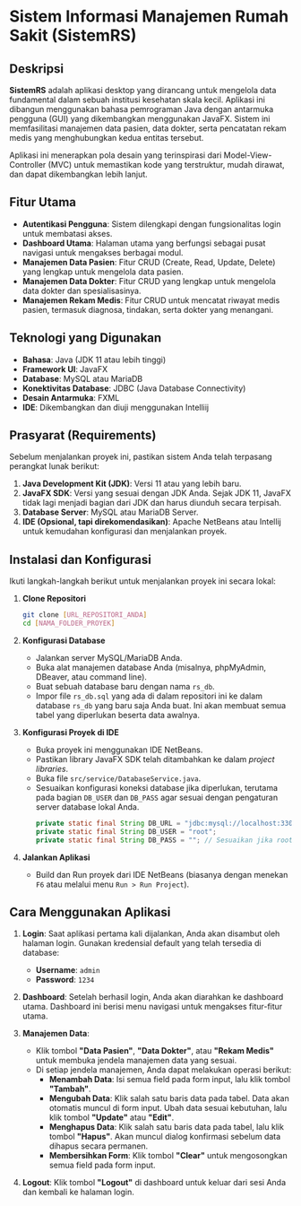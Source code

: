 # Sistem Informasi Manajemen Rumah Sakit (SistemRS)

## Deskripsi

**SistemRS** adalah aplikasi desktop yang dirancang untuk mengelola data fundamental dalam sebuah institusi kesehatan skala kecil. Aplikasi ini dibangun menggunakan bahasa pemrograman Java dengan antarmuka pengguna (GUI) yang dikembangkan menggunakan JavaFX. Sistem ini memfasilitasi manajemen data pasien, data dokter, serta pencatatan rekam medis yang menghubungkan kedua entitas tersebut.

Aplikasi ini menerapkan pola desain yang terinspirasi dari Model-View-Controller (MVC) untuk memastikan kode yang terstruktur, mudah dirawat, dan dapat dikembangkan lebih lanjut.

## Fitur Utama

  * **Autentikasi Pengguna**: Sistem dilengkapi dengan fungsionalitas login untuk membatasi akses.
  * **Dashboard Utama**: Halaman utama yang berfungsi sebagai pusat navigasi untuk mengakses berbagai modul.
  * **Manajemen Data Pasien**: Fitur CRUD (Create, Read, Update, Delete) yang lengkap untuk mengelola data pasien.
  * **Manajemen Data Dokter**: Fitur CRUD yang lengkap untuk mengelola data dokter dan spesialisasinya.
  * **Manajemen Rekam Medis**: Fitur CRUD untuk mencatat riwayat medis pasien, termasuk diagnosa, tindakan, serta dokter yang menangani.

## Teknologi yang Digunakan

  * **Bahasa**: Java (JDK 11 atau lebih tinggi)
  * **Framework UI**: JavaFX
  * **Database**: MySQL atau MariaDB
  * **Konektivitas Database**: JDBC (Java Database Connectivity)
  * **Desain Antarmuka**: FXML
  * **IDE**: Dikembangkan dan diuji menggunakan Intelliij

## Prasyarat (Requirements)

Sebelum menjalankan proyek ini, pastikan sistem Anda telah terpasang perangkat lunak berikut:

1.  **Java Development Kit (JDK)**: Versi 11 atau yang lebih baru.
2.  **JavaFX SDK**: Versi yang sesuai dengan JDK Anda. Sejak JDK 11, JavaFX tidak lagi menjadi bagian dari JDK dan harus diunduh secara terpisah.
3.  **Database Server**: MySQL atau MariaDB Server.
4.  **IDE (Opsional, tapi direkomendasikan)**: Apache NetBeans atau Intellij untuk kemudahan konfigurasi dan menjalankan proyek.

## Instalasi dan Konfigurasi

Ikuti langkah-langkah berikut untuk menjalankan proyek ini secara lokal:

1.  **Clone Repositori**

    ```bash
    git clone [URL_REPOSITORI_ANDA]
    cd [NAMA_FOLDER_PROYEK]
    ```

2.  **Konfigurasi Database**

      * Jalankan server MySQL/MariaDB Anda.
      * Buka alat manajemen database Anda (misalnya, phpMyAdmin, DBeaver, atau command line).
      * Buat sebuah database baru dengan nama `rs_db`.
      * Impor file `rs_db.sql` yang ada di dalam repositori ini ke dalam database `rs_db` yang baru saja Anda buat. Ini akan membuat semua tabel yang diperlukan beserta data awalnya.

3.  **Konfigurasi Proyek di IDE**

      * Buka proyek ini menggunakan IDE NetBeans.
      * Pastikan library JavaFX SDK telah ditambahkan ke dalam *project libraries*.
      * Buka file `src/service/DatabaseService.java`.
      * Sesuaikan konfigurasi koneksi database jika diperlukan, terutama pada bagian `DB_USER` dan `DB_PASS` agar sesuai dengan pengaturan server database lokal Anda.
        ```java
        private static final String DB_URL = "jdbc:mysql://localhost:3306/rs_db";
        private static final String DB_USER = "root";
        private static final String DB_PASS = ""; // Sesuaikan jika root Anda memiliki password
        ```

4.  **Jalankan Aplikasi**

      * Build dan Run proyek dari IDE NetBeans (biasanya dengan menekan `F6` atau melalui menu `Run > Run Project`).

## Cara Menggunakan Aplikasi

1.  **Login**: Saat aplikasi pertama kali dijalankan, Anda akan disambut oleh halaman login. Gunakan kredensial default yang telah tersedia di database:

      * **Username**: `admin`
      * **Password**: `1234`

2.  **Dashboard**: Setelah berhasil login, Anda akan diarahkan ke dashboard utama. Dashboard ini berisi menu navigasi untuk mengakses fitur-fitur utama.

3.  **Manajemen Data**:

      * Klik tombol **"Data Pasien"**, **"Data Dokter"**, atau **"Rekam Medis"** untuk membuka jendela manajemen data yang sesuai.
      * Di setiap jendela manajemen, Anda dapat melakukan operasi berikut:
          * **Menambah Data**: Isi semua field pada form input, lalu klik tombol **"Tambah"**.
          * **Mengubah Data**: Klik salah satu baris data pada tabel. Data akan otomatis muncul di form input. Ubah data sesuai kebutuhan, lalu klik tombol **"Update"** atau **"Edit"**.
          * **Menghapus Data**: Klik salah satu baris data pada tabel, lalu klik tombol **"Hapus"**. Akan muncul dialog konfirmasi sebelum data dihapus secara permanen.
          * **Membersihkan Form**: Klik tombol **"Clear"** untuk mengosongkan semua field pada form input.

4.  **Logout**: Klik tombol **"Logout"** di dashboard untuk keluar dari sesi Anda dan kembali ke halaman login.
